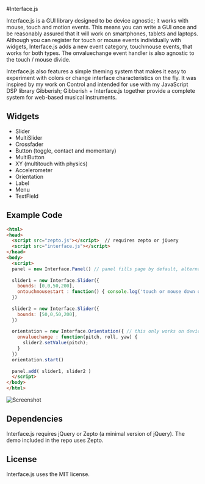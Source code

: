 #Interface.js

Interface.js is a GUI library designed to be device agnostic; it works with mouse, touch and motion events. This means you can write a GUI once and be reasonably assured that it will work on smartphones, tablets and laptops. Although you can register for touch or mouse events individually with widgets, Interface.js adds a new event category, touchmouse events, that works for both types. The onvaluechange event handler is also agnostic to the touch / mouse divide.

Interface.js also features a simple theming system that makes it easy to experiment with colors or change interface characteristics on the fly. It was inspired by my work on Control and intended for use with my JavaScript DSP library Gibberish; Gibberish + Interface.js together provide a complete system for web-based musical instruments.

## Widgets
* Slider
* MultiSlider
* Crossfader
* Button (toggle, contact and momentary)
* MultiButton
* XY (multitouch with physics)
* Accelerometer
* Orientation
* Label
* Menu
* TextField

## Example Code
```html
<html>
<head>
  <script src="zepto.js"></script>  // requires zepto or jQuery
  <script src="interface.js"></script>
</head>
<body>
  <script>
  panel = new Interface.Panel() // panel fills page by default, alternatively you can specify boundaries
  
  slider1 = new Interface.Slider({
    bounds: [0,0,50,200],
    ontouchmousestart : function() { console.log('touch or mouse down on slider') }
  })
  
  slider2 = new Interface.Slider({
    bounds: [50,0,50,200],
  })
  
  orientation = new Interface.Orientation({ // this only works on devices with a gyro sensor
    onvaluechange : function(pitch, roll, yaw) {
      slider2.setValue(pitch);
    }
  })
  orientation.start()
  
  panel.add( slider1, slider2 )
  </script>
</body>
</html>
```

![Screenshot](https://raw.github.com/charlieroberts/Interface.js/screenshots/screenshot.png) 

## Dependencies
Interface.js requires jQuery or Zepto (a minimal version of jQuery). The demo included in the repo uses Zepto.
## License
Interface.js uses the MIT license.